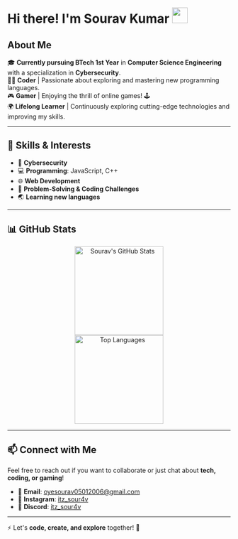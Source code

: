 # Hi there! I'm Sourav Kumar <img src="https://media.giphy.com/media/hvRJCLFzcasrR4ia7z/giphy.gif" width="35">

## About Me  
🎓 **Currently pursuing BTech 1st Year** in **Computer Science Engineering** with a specialization in **Cybersecurity**.  
🧑‍💻 **Coder** | Passionate about exploring and mastering new programming languages.  
🎮 **Gamer** | Enjoying the thrill of online games! 🕹️  
🌍 **Lifelong Learner** | Continuously exploring cutting-edge technologies and improving my skills.  

---

## 🚀 Skills & Interests  
- 🔐 **Cybersecurity**  
- 💻 **Programming**: JavaScript, C++  
- 🌐 **Web Development**  
- 🧩 **Problem-Solving & Coding Challenges**  
- 🌏 **Learning new languages**  

---

## 📊 GitHub Stats  

<div align="center">
  <img src="https://github-readme-stats.vercel.app/api?username=itzsouravkumar&show_icons=true&theme=radical&count_private=true" alt="Sourav's GitHub Stats" height="200px" />
</div>

<div align="center">
  <img src="https://github-readme-stats.vercel.app/api/top-langs/?username=itzsouravkumar&layout=compact&theme=radical" alt="Top Languages" height="200px" />
</div>

---

## 📫 Connect with Me  

Feel free to reach out if you want to collaborate or just chat about **tech, coding, or gaming**!  

- 📧 **Email**: [oyesourav05012006@gmail.com](mailto:oyesourav05012006@gmail.com)  
- 📸 **Instagram**: [itz_sour4v](https://www.instagram.com/itz_sour4v/)  
- 💬 **Discord**: [itz_sour4v](https://discord.com/channels/@me) 

---

⚡ Let's **code, create, and explore** together! 🚀  
